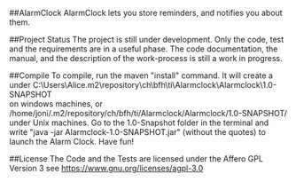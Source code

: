 ##AlarmClock
AlarmClock lets you store reminders, and notifies you about them.

##Project Status
The project is still under development.  Only the code, test and the requirements are in a useful phase.
The code documentation, the manual, and the description of the work-process is still a work in progress.

##Compile
To compile, run the maven "install" command. It will create a under 
C:\Users\Alice\.m2\repository\ch\bfh\ti\Alarmclock\Alarmclock\1.0-SNAPSHOT\
on windows machines, or
/home/joni/.m2/repository/ch/bfh/ti/Alarmclock/Alarmclock/1.0-SNAPSHOT/
under Unix machines.
Go to the 1.0-Snapshot folder in the terminal and write "java -jar Alarmclock-1.0-SNAPSHOT.jar" (without the quotes) to launch the Alarm Clock.
Have fun!


##License
The Code and the Tests are licensed under the Affero GPL Version 3 see https://www.gnu.org/licenses/agpl-3.0
